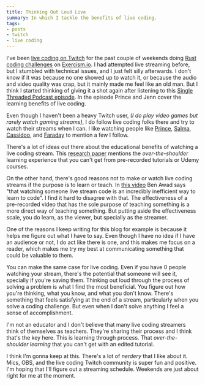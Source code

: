 ```yaml
---
title: Thinking Out Loud Live
summary: In which I tackle the benefits of live coding.
tags:
- posts
- twitch
- live coding
---
```

I've been [live coding on Twitch](https://www.twitch.tv/hashheap) for the past couple of weekends doing [Rust coding challenges](https://exercism.org/tracks/rust) on [Exercism.io](https://exercism.org/dashboard). I had attempted live streaming before, but I stumbled with technical issues, and I just felt silly afterwards. I don't know if it was because no one showed up to watch it, or because the audio and video quality was crap, but it mainly made me feel like an old man. But I think I started thinking of giving it a shot again after listening to this [Single Threaded Podcast episode](https://anchor.fm/single-threaded/episodes/Prince-Wilson-on-Learning-through-Live-Coding-e1du951). In the episode Prince and Jenn cover the learning benefits of live coding.

Even though I haven't been a heavy Twitch user, *(I do play video games but rarely watch gaming streams)*, I do follow live coding folks there and try to watch their streams when I can. I like watching people like [Prince](https://www.twitch.tv/maxcellw), [Salma](https://www.twitch.tv/whitep4nth3r/about), [Cassidoo](https://www.twitch.tv/cassidoo), and [Faraday](https://www.twitch.tv/faradayacademy) to mention a few I follow.

There's a lot of ideas out there about the educational benefits of watching a live coding stream. This [research paper](https://arxiv.org/pdf/2010.15015.pdf) mentions the *over-the-shoulder* learning experience that you can't get from pre-recorded tutorials or Udemy courses.

On the other hand, there's good reasons not to make or watch live coding streams if the purpose is to learn or teach. In [this video](https://www.youtube.com/watch?v=QGlCjVG-Hyc) Ben Awad says "that watching someone live stream code is an incredibly inefficient way to learn to code". I find it hard to disagree with that. The effectiveness of a pre-recorded video that has the sole purpose of teaching something is a more direct way of teaching something. But putting aside the effectiveness scale, you do learn, as the viewer, but specially as the streamer.

One of the reasons I keep writing for this blog for example is because it helps me figure out what I have to say. Even though I have no idea if I have an audience or not, I do act like there is one, and this makes me focus on a reader, which makes me try my best at communicating something that could be valuable to them.

You can make the same case for live coding. Even if you have 0 people watching your stream, there's the potential that someone will see it, specially if you're saving them. Thinking out loud through the process of solving a problem is what I find the most beneficial. You figure out how you're thinking, what you know, and what you don't know. There's something that feels satisfying at the end of a stream, particularly when you solve a coding challenge. But even when I don't solve anything I feel a sense of accomplishment.

I'm not an educator and I don't believe that many live coding streamers think of themselves as teachers. They're sharing their process and I think that's the key here. This is learning through process. That *over-the-shoulder learning* that you can't get with an edited tutorial.


I think I'm gonna keep at this. There's a lot of *nerdery* that I like about it. Mics, OBS, and the live coding Twitch community is super fun and positive. I'm hoping that I'll figure out a streaming schedule. Weekends are just about right for me at the moment.
